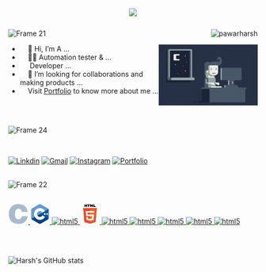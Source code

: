 <h1 align="center"> <img src="https://github.com/pawarharsh/Assets/blob/master/gif/Harsh%20Banner.gif"></h1>

<p><a href="https://vinodjangid07.github.io/" align="left"><img align="left" width="122" alt="Frame 21" src="https://github.com/vinodjangid07/vinodjangid07/assets/86096184/fc2c1204-e65d-442c-b3b2-c640474b91d6"></a></p>
<p align="right"> <img src="https://komarev.com/ghpvc/?username=pawarharsh&label=Profile%20views&color=0e75b6&style=flat" alt="pawarharsh" /> </p>

<p align="right"><img align="right" src="https://raw.githubusercontent.com/AVS1508/AVS1508/master/assets/Night-Coding.gif" width="200px"></p>
<ul align="left">
  <li align="left">&nbsp;&nbsp;&nbsp;&nbsp;👋 Hi, I’m A ...</li>
  <li align="left">&nbsp;&nbsp;&nbsp;&nbsp;👨‍💻 Automation tester & ...</li>
  <li align="left">&nbsp;&nbsp;&nbsp;&nbsp;&nbsp;Developer ...</li>
  <li align="left">&nbsp;&nbsp;&nbsp;&nbsp;👯 I’m looking for collaborations and making products ...</li>
  <li align="left">&nbsp;&nbsp;&nbsp;&nbsp;Visit  <a href="https://portfolio-harshpawar.netlify.app/" target="_blank">Portfolio</a> to know more about me ...</li>
</ul>
<br>
<br>

<p align="left"><img width="117" alt="Frame 24" src="https://github.com/vinodjangid07/vinodjangid07/assets/86096184/fe9e5a0d-e48a-4fac-ba66-d6d99c368d54"></p>
<br>
<p align="left">
 <a href="https://www.linkedin.com/in/vinodjangid07/" target="_blank"><img src="https://github.com/vinodjangid07/vinodjangid07/assets/86096184/2282dd88-2225-45aa-992a-bec8fde0e788" alt="Linkdin" height="50" title="linkdin"></a>
  <a href="mailto:pawarharsh2019@gmail.com" target="_blank"><img src="https://github.com/vinodjangid07/vinodjangid07/assets/86096184/cbe4890a-aac0-465c-ba24-33458e9f8881" alt="Gmail" height="50" title="Gmail"></a>
 <a href="https://www.instagram.com/pawarharsh9876" target="_blank"><img src="https://github.com/vinodjangid07/vinodjangid07/assets/86096184/1de75b52-f87e-4394-975f-755b198d3536" alt="Instagram" height="50" title="Instagram"></a>
 <a href="https://portfolio-harshpawar.netlify.app/" target="_blank"><img src="https://github.com/pawarharsh/Assets/blob/master/png/cropped-Media-removebg-preview%20(1).png" alt="Portfolio" height="50" title="Portfolio"></a>
 
</p>
<br>
<img width="137" alt="Frame 22" src="https://github.com/vinodjangid07/vinodjangid07/assets/86096184/96fc909c-2e49-4d81-8f7e-b46471d60e53">
<br><br>
</p>
<p align="left"> <a href="https://www.cprogramming.com/" target="_blank"> 
<img src="https://raw.githubusercontent.com/devicons/devicon/master/icons/c/c-original.svg" alt="c" width="40" height="40"/> </a> <a href="https://www.w3schools.com/cpp/" target="_blank"> 
<img src="https://raw.githubusercontent.com/devicons/devicon/master/icons/cplusplus/cplusplus-original.svg" alt="cplusplus" width="40" height="40"/> </a> <a href="https://www.w3.org/html/" target="_blank"> 
<img src="https://www.vectorlogo.zone/logos/java/java-vertical.svg" alt="html5" width="40" height="40"/>
<img src="https://raw.githubusercontent.com/devicons/devicon/master/icons/html5/html5-original-wordmark.svg" alt="html5" width="40" height="40"/> 
<img src="https://cdn-icons-png.flaticon.com/128/16183/16183567.png" alt="html5" width="40" height="40"/> 
<img src="https://raw.githubusercontent.com/marwin1991/profile-technology-icons/refs/heads/main/icons/aws.png" alt="html5" width="40" height="40"/> 
  <img src="https://raw.githubusercontent.com/marwin1991/profile-technology-icons/refs/heads/main/icons/selenium.png" alt="html5" width="40" height="40"/> 
  <img src="https://raw.githubusercontent.com/marwin1991/profile-technology-icons/refs/heads/main/icons/jenkins.png" alt="html5" width="40" height="40"/> 
  <img src="https://raw.githubusercontent.com/marwin1991/profile-technology-icons/refs/heads/main/icons/mysql.png" alt="html5" width="40" height="40"/> 

</a><br><br> </p>

![Harsh's GitHub stats](https://github-readme-stats.vercel.app/api?username=pawarharsh&show_icons=true&theme=graywhite)
